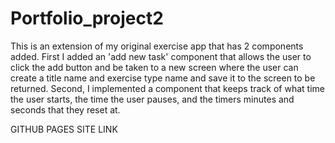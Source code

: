 # Portfolio_project2
This is an extension of my original exercise app that has 2 components added. First I added an 'add new task' component that allows the user to click the add button and be taken to a new screen where the user can create a title name and exercise type name and save it to the screen to be returned. Second, I implemented a component that keeps track of what time the user starts, the time the user pauses, and the timers minutes and seconds that they reset at.

GITHUB PAGES SITE LINK